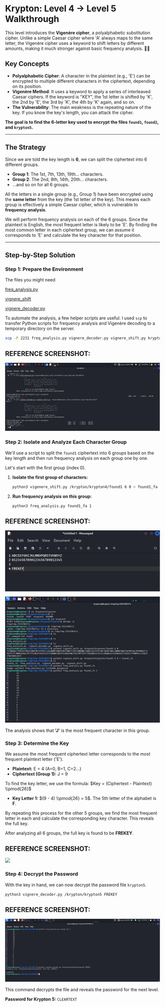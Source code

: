 # Krypton: Level 4 → Level 5 Walkthrough

This level introduces the **Vigenère cipher**, a polyalphabetic substitution cipher. Unlike a simple Caesar cipher where 'A' always maps to the same letter, the Vigenère cipher uses a keyword to shift letters by different amounts, making it much stronger against basic frequency analysis. 🕵️‍♂️

## Key Concepts

  * **Polyalphabetic Cipher**: A character in the plaintext (e.g., 'E') can be encrypted to multiple different characters in the ciphertext, depending on its position.
  * **Vigenère Method**: It uses a keyword to apply a series of interleaved Caesar ciphers. If the keyword is "KEY", the 1st letter is shifted by 'K', the 2nd by 'E', the 3rd by 'K', the 4th by 'K' again, and so on.
  * **The Vulnerability**: The main weakness is the repeating nature of the key. If you know the key's length, you can attack the cipher.

**The goal is to find the 6-letter key used to encrypt the files `found1`, `found2`, and `krypton5`.**

-----

## The Strategy

Since we are told the key length is **6**, we can split the ciphertext into 6 different groups.

  * **Group 1**: The 1st, 7th, 13th, 19th... characters.
  * **Group 2**: The 2nd, 8th, 14th, 20th... characters.
  * ...and so on for all 6 groups.

All the letters in a single group (e.g., Group 1) have been encrypted using the **same letter** from the key (the 1st letter of the key). This means each group is effectively a simple Caesar cipher, which is vulnerable to **frequency analysis**.

We will perform frequency analysis on each of the 6 groups. Since the plaintext is English, the most frequent letter is likely to be 'E'. By finding the most common letter in each ciphertext group, we can assume it corresponds to 'E' and calculate the key character for that position.

-----

## Step-by-Step Solution

### Step 1: Prepare the Environment
The files you might need 

[freq_analysis.py](freq_analysis.py)    

[vignere_shift](vignere_shift.py)


[vignere_decoder.py](vignere_decoder.py)

To automate the analysis, a few helper scripts are useful. I used `scp` to transfer Python scripts for frequency analysis and Vigenère decoding to a temporary directory on the server.

```bash
scp -P 2231 freq_analysis.py vignere_decoder.py vignere_shift.py krypton4@krypton.labs.overthewire.org:/tmp/FEZ4YBUY7u
```

## REFERENCE SCREENSHOT:
![](screenshots/scp.png)

### Step 2: Isolate and Analyze Each Character Group

We'll use a script to split the `found1` ciphertext into 6 groups based on the key length and then run frequency analysis on each group one by one.

Let's start with the first group (index 0).

1.  **Isolate the first group of characters:**
    ```bash
    python3 vigenere_shift.py /krypton/krypton4/found1 6 0 > found1_fa
    ```
2.  **Run frequency analysis on this group:**
    ```bash
    python3 freq_analysis.py found1_fa 1
    ```

## REFERENCE SCREENSHOT:
![](screenshots/command1.png)

![](screenshots/command2.png)


The analysis shows that **'J'** is the most frequent character in this group.

### Step 3: Determine the Key

We assume the most frequent ciphertext letter corresponds to the most frequent plaintext letter ('E').

  * **Plaintext:** E = 4 (A=0, B=1, C=2...)
  * **Ciphertext (Group 1):** J = 9

To find the key letter, we use the formula: $Key = (Ciphertext - Plaintext) \\pmod{26}$

  * **Key Letter 1:** $(9 - 4) \\pmod{26} = 5$. The 5th letter of the alphabet is **F**.

By repeating this process for the other 5 groups, we find the most frequent letter in each and calculate the corresponding key character. This reveals the full key.

After analyzing all 6 groups, the full key is found to be **FREKEY**.

## REFERENCE SCREENSHOT:
![](screnshots/notepad.png)

### Step 4: Decrypt the Password

With the key in hand, we can now decrypt the password file `krypton5`.

```bash
python3 vignere_decoder.py /krypton/krypton5 FREKEY
```

## REFERENCE SCREENSHOT:
![](screenshots/command3.png)

This command decrypts the file and reveals the password for the next level.

**Password for Krypton 5:** `CLEARTEXT`





